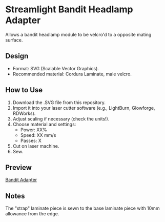 # Streamlight Bandit Headlamp Adapter

Allows a bandit headlamp module to be velcro'd to a opposite mating surface.

## Design
- Format: SVG (Scalable Vector Graphics).
- Recommended material: Cordura Laminate, male velcro.

## How to Use
1. Download the .SVG file from this repository.  
2. Import it into your laser cutter software (e.g., LightBurn, Glowforge, RDWorks).  
3. Adjust scaling if necessary (check the units!).  
4. Choose material and settings:  
   - Power: XX%  
   - Speed: XX mm/s  
   - Passes: X  
5. Cut on laser machine.
6. Sew.

## Preview
[Bandit Adapter](https://github.com/triple3concepts/LaserCutting/blob/main/SVG%20Files/Streamlight%20Bandit%20Adapter/bandit_image.jpeg)

## Notes
The "strap" laminate piece is sewn to the base laminate piece with 10mm allowance from the edge.

